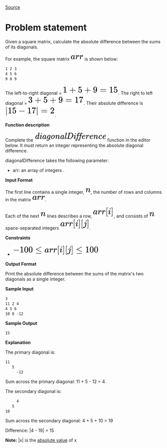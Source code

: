 [Source](https://www.hackerrank.com/challenges/diagonal-difference)
# Problem statement
Given a square matrix, calculate the absolute difference between the sums of its diagonals.  

For example, the square matrix ![](./Resources/Element1.svg) is shown below:  

```
1 2 3
4 5 6
9 8 9  
```
The left-to-right diagonal = ![](./Resources/Element2.svg).  The right to left diagonal = ![](./Resources/Element3.svg).  Their absolute difference is ![](./Resources/Element4.svg).  


**Function description**

Complete the ![](./Resources/Element5.svg) function in the editor below.  It must return an integer representing the absolute diagonal difference.

diagonalDifference takes the following parameter:  


* arr: an array of integers . 

**Input Format**

The first line contains a single integer, ![](./Resources/Element6.svg),  the number of rows and columns in the matrix ![](./Resources/Element7.svg). 


Each of the next ![](./Resources/Element8.svg) lines describes a row, ![](./Resources/Element9.svg), and consists of ![](./Resources/Element10.svg) space-separated integers ![](./Resources/Element11.svg).


**Constraints**


* ![](./Resources/Element12.svg)

**Output Format**

Print the absolute difference between the sums of the matrix's two diagonals as a single integer.


**Sample Input**

```
3
11 2 4
4 5 6
10 8 -12
```

**Sample Output**

```
15
```

**Explanation**

The primary diagonal is:  

```
11
   5
     -12
```
Sum across the primary diagonal: 11 + 5 - 12 = 4 

The secondary diagonal is:



```
     4
   5
10
```
Sum across the secondary diagonal: 4 + 5 + 10 = 19 


Difference: |4 - 19| = 15


**Note:** |x| is the [absolute value](https://www.mathsisfun.com/numbers/absolute-value.html) of x

